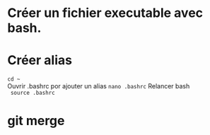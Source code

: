 # Créer un fichier executable avec bash.

# Créer alias

`cd ~`  
Ouvrir .bashrc por ajouter un alias
`nano .bashrc`
Relancer bash  
` source .bashrc`

# git merge
